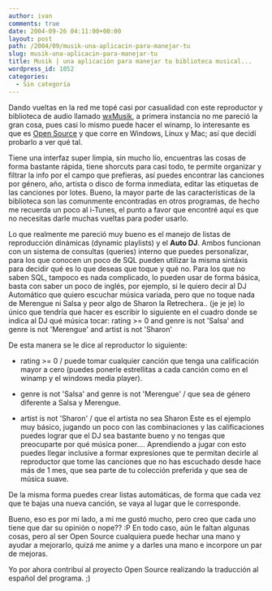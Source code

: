 ```yaml
---
author: ivan
comments: true
date: 2004-09-26 04:11:00+00:00
layout: post
path: /2004/09/musik-una-aplicacin-para-manejar-tu
slug: musik-una-aplicacin-para-manejar-tu
title: Musik | una aplicación para manejar tu biblioteca musical...
wordpress_id: 1052
categories:
  - Sin categoría
---
```


Dando vueltas en la red me topé casi por casualidad con este reproductor y biblioteca de audio llamado [wxMusik](http://musik.berlios.de/), a primera instancia no me pareció la gran cosa, pues casi lo mismo puede hacer el winamp, lo interesante es que es [Open Source](http://www.opensource.org/) y que corre en Windows, Linux y Mac; así que decidí probarlo a ver qué tal.

Tiene una interfaz super limpia, sin mucho lío, encuentras las cosas de forma bastante rápida, tiene shorcuts para casi todo, te permite organizar y filtrar la info por el campo que prefieras, así puedes encontrar las canciones por género, año, artista o disco de forma inmediata, editar las etiquetas de las canciones por lotes. Bueno, la mayor parte de las características de la biblioteca son las comunmente encontradas en otros programas, de hecho me recuerda un poco al i-Tunes, el punto a favor que encontré aquí es que no necesitas darle muchas vueltas para poder usarlo.

Lo que realmente me pareció muy bueno es el manejo de listas de reproducción dinámicas (dynamic playlists) y el **Auto DJ**. Ambos funcionan con un sistema de consultas (queries) interno que puedes personalizar, para los que conocen un poco de SQL pueden utilizar la misma sintáxis para decidir qué es lo que deseas que toque y qué no. Para los que no saben SQL, tampoco es nada complicado, lo pueden usar de forma básica, basta con saber un poco de inglés, por ejemplo, si le quiero decir al DJ Automático que quiero escuchar música variada, pero que no toque nada de Merengue ni Salsa y peor algo de Sharon la Retrechera.. (je je je) lo único que tendría que hacer es escribir lo siguiente en el cuadro donde se indica al DJ qué música tocar:
rating >= 0 and genre is not 'Salsa' and genre is not 'Merengue' and artist is not 'Sharon'

De esta manera se le dice al reproductor lo siguiente:

- rating >= 0 / puede tomar cualquier canción que tenga una calificación mayor a cero (puedes ponerle estrellitas a cada canción como en el winamp y el windows media player).

- genre is not 'Salsa' and genre is not 'Merengue' / que sea de género diferente a Salsa y Merengue.

- artist is not 'Sharon' / que el artista no sea Sharon
  Este es el ejemplo muy básico, jugando un poco con las combinaciones y las calificaciones puedes lograr que el DJ sea bastante bueno y no tengas que preocuparte por qué música poner.... Aprendiendo a jugar con esto puedes llegar inclusive a formar expresiones que te permitan decirle al reproductor que tome las canciones que no has escuchado desde hace más de 1 mes, que sea parte de tu colección preferida y que sea de música suave.

De la misma forma puedes crear listas automáticas, de forma que cada vez que te bajas una nueva canción, se vaya al lugar que le corresponde.

Bueno, eso es por mi lado, a mi me gustó mucho, pero creo que cada uno tiene que dar su opinión o nope?? :P En todo caso, aún le faltan algunas cosas, pero al ser Open Source cualquiera puede hechar una mano y ayudar a mejorarlo, quizá me anime y a darles una mano e incorpore un par de mejoras.

Yo por ahora contribuí al proyecto Open Source realizando la traducción al español del programa. ;)
